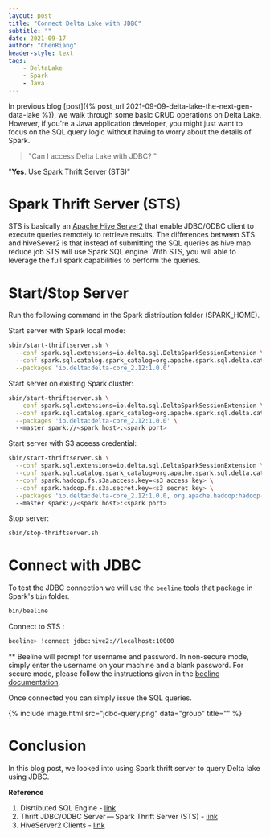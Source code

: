 ```yaml
---
layout: post
title: "Connect Delta Lake with JDBC"
subtitle: ""
date: 2021-09-17
author: "ChenRiang"
header-style: text
tags:
    - DeltaLake
    - Spark
    - Java
---
```




In previous blog [post]({% post_url 2021-09-09-delta-lake-the-next-gen-data-lake %}), we walk through some basic CRUD operations on Delta Lake. However, if you're a Java application developer, you might just want to focus on the SQL query logic without having to worry about the details of Spark.

> "Can I access Delta Lake with JDBC? "

"**Yes**.  Use Spark Thrift Server (STS)"  



# Spark Thrift Server (STS)

STS is basically an [Apache Hive Server2](https://cwiki.apache.org/confluence/display/Hive/Setting+Up+HiveServer2) that enable JDBC/ODBC client to execute queries remotely to  retrieve results. The differences between STS and hiveSever2 is that instead of  submitting the SQL queries as hive map reduce job STS will use Spark SQL engine. With STS, you will able to leverage the full spark capabilities to perform the queries. 



# Start/Stop Server

Run the following command in the Spark distribution folder (SPARK_HOME).

Start server with Spark local mode: 

```bash
sbin/start-thriftserver.sh \
  --conf spark.sql.extensions=io.delta.sql.DeltaSparkSessionExtension \
  --conf spark.sql.catalog.spark_catalog=org.apache.spark.sql.delta.catalog.DeltaCatalog \
  --packages 'io.delta:delta-core_2.12:1.0.0'
```



Start server on existing Spark cluster:

```bash
sbin/start-thriftserver.sh \
  --conf spark.sql.extensions=io.delta.sql.DeltaSparkSessionExtension \
  --conf spark.sql.catalog.spark_catalog=org.apache.spark.sql.delta.catalog.DeltaCatalog \
  --packages 'io.delta:delta-core_2.12:1.0.0' \ 
  --master spark://<spark host>:<spark port> 
```



Start server with S3 aceess credential:

```bash
sbin/start-thriftserver.sh \
  --conf spark.sql.extensions=io.delta.sql.DeltaSparkSessionExtension \
  --conf spark.sql.catalog.spark_catalog=org.apache.spark.sql.delta.catalog.DeltaCatalog \
  --conf spark.hadoop.fs.s3a.access.key=<s3 access key> \
  --conf spark.hadoop.fs.s3a.secret.key=<s3 secret key> \
  --packages 'io.delta:delta-core_2.12:1.0.0, org.apache.hadoop:hadoop-aws:3.3.1' \ 
  --master spark://<spark host>:<spark port> 
```



Stop server:

```bash
sbin/stop-thriftserver.sh
```



# Connect with JDBC

To test the JDBC connection we will use the `beeline` tools that package in Spark's `bin` folder.

 ```bash
 bin/beeline
 ```



Connect to STS :

```bash
beeline> !connect jdbc:hive2://localhost:10000
```

 ** Beeline will prompt for username and password. In non-secure mode, simply enter the username on your machine and a blank password. For secure mode, please follow the instructions given in the [beeline documentation](https://cwiki.apache.org/confluence/display/Hive/HiveServer2+Clients).



Once connected you can simply issue the SQL queries. 

{% include image.html src="jdbc-query.png" data="group" title="" %}





# Conclusion 

In this blog post, we looked into using Spark thrift server to query Delta lake using JDBC.

  



**Reference**

1. Disrtibuted SQL Engine - [link](https://spark.apache.org/docs/latest/sql-distributed-sql-engine.html)
2. Thrift JDBC/ODBC Server — Spark Thrift Server (STS) - [link](https://jaceklaskowski.gitbooks.io/mastering-spark-sql/content/spark-sql-thrift-server.html) 
3. HiveServer2 Clients - [link](https://cwiki.apache.org/confluence/display/Hive/HiveServer2+Clients#HiveServer2Clients-PythonClient)

